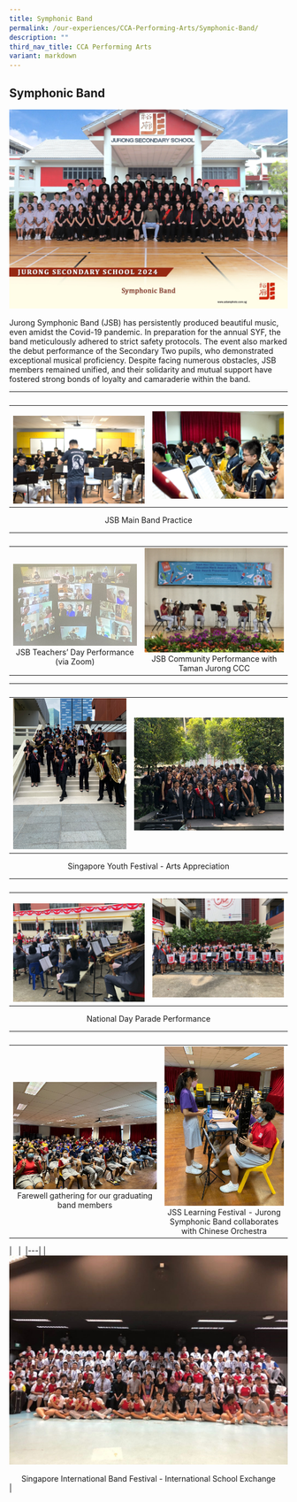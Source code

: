 ```yaml
---
title: Symphonic Band
permalink: /our-experiences/CCA-Performing-Arts/Symphonic-Band/
description: ""
third_nav_title: CCA Performing Arts
variant: markdown
---
```

## Symphonic Band
![Band 2024](/images/symphonic_band_2.jpg)

Jurong Symphonic Band (JSB) has persistently produced beautiful music, even amidst the Covid-19 pandemic. In preparation for the annual SYF, the band meticulously adhered to strict safety protocols. The event also marked the debut performance of the Secondary Two pupils, who demonstrated exceptional musical proficiency. Despite facing numerous obstacles, JSB members remained unified, and their solidarity and mutual support have fostered strong bonds of loyalty and camaraderie within the band.


|&nbsp;&nbsp; |&nbsp;&nbsp; |  
|---|---|  
|&nbsp;![](/images/JSJ1_Symphonic%20Band_1.jpg) | ![](/images/JSJ2_Symphonic%20Band_2.jpg) |

<center>JSB Main Band Practice</center> 

|&nbsp;&nbsp; |&nbsp;&nbsp; |  
|---|---|  
|&nbsp;![](/images/JSJ3.png)<center>JSB Teachers’ Day Performance (via Zoom)</center>| ![](/images/JSJ4.jpg)<center>JSB Community Performance with Taman Jurong CCC</center> |

|&nbsp;&nbsp; |&nbsp;&nbsp; |  
|---|---|  
|![](/images/JSJ5.png) |![](/images/JSJ6.jpg) | 

<center>Singapore Youth Festival - Arts Appreciation</center> 

|&nbsp;&nbsp; |&nbsp;&nbsp; |  
|---|---|  
|&nbsp;![](/images/JSJ7.jpg) | ![](/images/JSJ8.jpg) | 

<center>National Day Parade Performance</center>

|&nbsp;&nbsp; |&nbsp;&nbsp; |  
|---|---|  
|&nbsp;![](/images/JSJ9.jpg)<center>Farewell gathering for our graduating band members</center> | ![](/images/JSJ10.jpg)<center>JSS Learning Festival - Jurong Symphonic Band collaborates with Chinese Orchestra</center> |

|&nbsp;&nbsp; |&nbsp; 
|---|
|&nbsp;![](/images/JSJ11.jpg)<center>Singapore International Band Festival \- International School Exchange</center> |